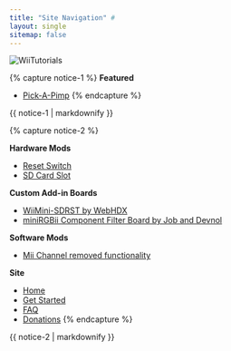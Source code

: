 ```yaml
---
title: "Site Navigation" #
layout: single
sitemap: false
---
```

![WiiTutorials](/images/WiiTutorials.jpg)

{% capture notice-1 %}
**Featured**

+ [Pick-A-Pimp](pick-a-pimp)
{% endcapture %}
<div class="notice--info">{{ notice-1 | markdownify }}</div>

{% capture notice-2 %}

**Hardware Mods**
+ [Reset Switch](reset)
+ [SD Card Slot](sdcard)

**Custom Add-in Boards**
+ [WiiMini-SDRST by WebHDX](sdrst)
+ [miniRGBii Component Filter Board by Job and Devnol](miniRGBii)

**Software Mods**
+ [Mii Channel removed functionality](mii-upgrade)

**Site**
+ [Home](/)
+ [Get Started](get-started)
+ [FAQ](faq)
+ [Donations](donations)
{% endcapture %}
<div class="notice--primary">{{ notice-2 | markdownify }}</div>
